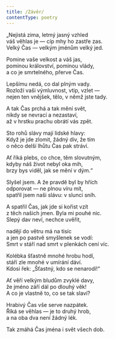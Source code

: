```yaml
---
title: /Závěr/
contentType: poetry
---
```


<section>

„Nejistá zima, letmý jasný vzhled  
váš věhlas je — cíp mhy ho zastře zas.  
Velký Čas — velkým jménům velký jed.

</section>

<section>

Pomine vaše velkost a váš jas,  
pominou království, pominou vlády,  
a co je smrtelného, přerve Čas.

</section>

<section>

Lepšímu nedá, co dal plným vady.  
Rozloží vaši výmluvnost, vtip, vzlet —  
nejen ten vnějšek, tělo, v němž jste tady.

</section>

<section>

A tak Čas prchá a tak mění svět,  
nikdy se nevrací a nezastaví,  
až v hrstku prachu obrátí vás zpět.

</section>

<section>

Sto rohů slávy mají lidské hlavy:  
Když je jde zlomit, žádný div, že tím  
o něco delší lhůtu Čas pak stráví.

</section>

<section>

Ať říká plebs, co chce, těm slovutným,  
kdyby náš život nebyl oka mih,  
brzy bys viděl, jak se mění v dým.“

</section>

<section>

Slyšel jsem. A že pravdě byl by hřích  
odporovat — ne plnou víru mít,  
spatřil jsem naši slávu: v slunci sníh.

</section>

<section>

A spatřil Čas, jak jde si kořist vzít  
z těch našich jmen. Byla mi pouhé nic.  
Slepý dav neví, nechce uvěřit,

</section>

<section>

nadějí do větru má na tisíc  
a jen po pastvě smyšlenek se vodí:  
Smrt v stáří nad smrt v plenkách cení víc.

</section>

<section>

Kolébka šťastně mnohé hrobu hodí,  
stáří zle mnohé v umírání dáví.  
Kdosi řek: „Šťastný, kdo se nenarodí!“

</section>

<section>

Ať věří velkým bludům zvyklé davy,  
že jméno září dál po dlouhý věk!  
A co je vlastně to, co se tak slaví?

</section>

<section>

Hrabivý Čas vše serve nazpátek.  
Říká se věhlas — je to druhý hrob,  
a na oba dva není žádný lék.

</section>

<section>

Tak zmáhá Čas jména i svět všech dob.

</section>

